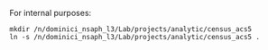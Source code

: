 For internal purposes:

```
mkdir /n/dominici_nsaph_l3/Lab/projects/analytic/census_acs5
ln -s /n/dominici_nsaph_l3/Lab/projects/analytic/census_acs5 .
```
